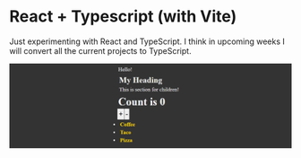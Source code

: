 # React + Typescript (with Vite)

Just experimenting with React and TypeScript. I think in upcoming weeks I will convert all the current projects to TypeScript.

![Demo](./demo.png)